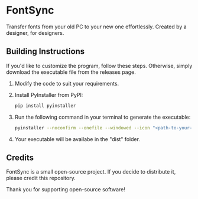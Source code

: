 # FontSync
Transfer fonts from your old PC to your new one effortlessly. Created by a designer, for designers.

## Building Instructions

If you'd like to customize the program, follow these steps. Otherwise, simply download the executable file from the releases page.

1. Modify the code to suit your requirements.
2. Install PyInstaller from PyPI:
   ```bash
   pip install pyinstaller
   ```
3. Run the following command in your terminal to generate the executable:

   ```bash
   pyinstaller --noconfirm --onefile --windowed --icon "<path-to-your-icon>" --name "FontSync" --clean "<path-of-dir-where-the-python-file-exists>/FontSync.py"
   ```
4. Your executable will be availabe in the "dist" folder.

## Credits

FontSync is a small open-source project. If you decide to distribute it, please credit this repository.

Thank you for supporting open-source software!
